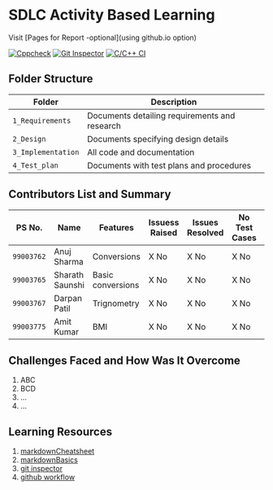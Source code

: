 # SDLC Activity Based Learning

Visit [Pages for Report -optional](using github.io option)


 [![Cppcheck](https://github.com/99003767/T6_Calculator/actions/workflows/cppcheck.yml/badge.svg)](https://github.com/99003767/T6_Calculator/actions/workflows/cppcheck.yml)
 [![Git Inspector](https://github.com/99003767/T6_Calculator/actions/workflows/gitinspector.yml/badge.svg)](https://github.com/99003767/T6_Calculator/actions/workflows/gitinspector.yml)  [![C/C++ CI](https://github.com/99003767/T6_Calculator/actions/workflows/c-cpp.yml/badge.svg)](https://github.com/99003767/T6_Calculator/actions/workflows/c-cpp.yml)


## Folder Structure
Folder             | Description
-------------------| -----------------------------------------
`1_Requirements`   | Documents detailing requirements and research
`2_Design`         | Documents specifying design details
`3_Implementation` | All code and documentation
`4_Test_plan`      | Documents with test plans and procedures

## Contributors List and Summary

PS No. |  Name   |    Features    | Issuess Raised |Issues Resolved|No Test Cases|Test Case Pass
-------|---------|----------------|----------------|---------------|-------------|--------------
`99003762` | Anuj Sharma  | Conversions    | X No     | X No   |X No   |X No     
`99003765` | Sharath Saunshi  | Basic conversions     | X No     | X No   |X No   |X No 
`99003767` | Darpan Patil  | Trignometry    | X No     | X No   |X No   |X No     
`99003775` | Amit Kumar  | BMI    | X No     | X No   |X No   |X No     


## Challenges Faced and How Was It Overcome

1. ABC
2. BCD
3. ...
4. ...

## Learning Resources
1. [markdownCheatsheet](https://github.com/adam-p/markdown-here/wiki/Markdown-Cheatsheet)
2. [markdownBasics](https://guides.github.com/features/mastering-markdown/)
3. [git inspector](https://github.com/ejwa/gitinspector.git)
4. [github workflow](https://docs.github.com/en/actions/learn-github-action)

